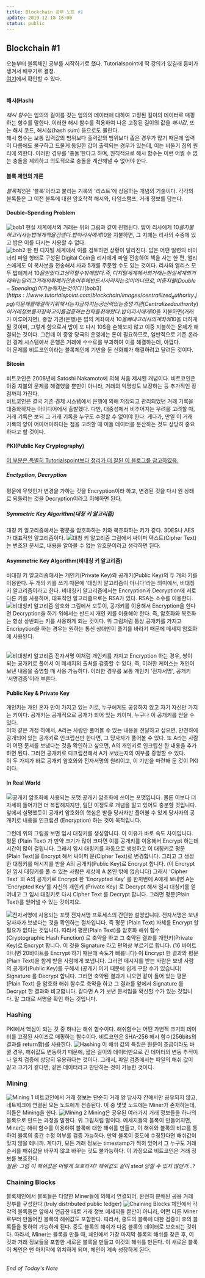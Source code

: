 ```yaml
---
title: Blockchain 공부 노트 #1
update: 2019-12-18 16:00
status: public
---
```


## Blockchain #1
오늘부터 블록체인 공부를 시작하기로 했다. Tutorialspoint에 딱 강의가 있길래 흥미가 생겨서 배우기로 결정.<br>
[여기](https://www.tutorialspoint.com/blockchain/index.htm)에서 확인할 수 있다.<br><br>

#### 해시(Hash)
*해시 함수*는 임의의 길이를 갖는 임의의 데이터에 대하여 고정된 길이의 데이터로 매핑하는 함수를 말한다. 이러한 해시 함수를 적용하여 나온 고정된 길이의 값을 *해시값*, 또는 해시 코드, 해시섬(hash sum) 등으로도 불린다.<br>
해시 함수는 보통 입력값의 범위보다 출력값의 범위보다 좁은 경우가 많기 때문에 입력이 다름에도 불구하고 드물게 동일한 값이 출력되는 경우가 있는데, 이는 비둘기 집의 원리에 의한다. 이러한 경우를 '충돌'한다고 하며, 원칙적으로 해시 함수는 이런 어쩔 수 없는 충돌을 제외하고 의도적으로 충돌을 계산해낼 수 없어야 한다.

#### 블록 체인의 개론
*블록체인*은 '블록'이라고 불리는 기록의 '리스트'에 상응하는 개념의 기술이다. 각각의 블록들은 그 이전 블록에 대한 암호학적 해시와, 타임스탬프, 거래 정보를 담는다.

#### Double-Spending Problem
![bob1](https://www.tutorialspoint.com/blockchain/images/double_spending.jpg)
현실 세계에서의 거래는 위의 그림과 같이 진행된다. 밥이 리사에게 10$를 지불하고 리사는 밥에게 책을 건넨다. 밥이 리사에게 10$을 지불하면, 그 지폐는 리사의 수중에 있고 밥은 이를 다시는 사용할 수 없다.<br>
![bob2](https://www.tutorialspoint.com/blockchain/images/paid_digital_form.jpg)
한 편 디지털 세계에서 이를 검토하면 상황이 달라진다. 밥은 어떤 일련의 바이너리 파일 형태로 구성된 Digital Coin을 리사에게 파일 전송하여 책을 사는 한 편, 앨리스에게도 이 복사본을 전송해서 사과 5개를 주문할 수도 있는 것이다. 리사와 앨리스 모두 밥에게서 10$을 받았다고 생각할 수밖에 없다. 즉, 디지털 세계에서의 거래는 현실 세계의 거래와는 달리 그 거래의 화폐가 전송 이후에 반드시 사라지는 것이 아니므로, 이중 지불(Double-Spending)이 가능해지는 것이다.
![bob3](https://www.tutorialspoint.com/blockchain/images/centrailized_authority.jpg)
이 문제를 해결하기 위해서는 지금까지는 공신력 있는 중앙 기관(Centralized authority)이 거래 정보를 저장하고 이를 검증하는 전략을 취해왔다. 밥이 리사에게 10$을 지불하면(거래가 이루어지면), 중앙 기관(은행)은 밥의 계좌에서 10$을 빼내고 리사의 계좌에 10$을 더하게 될 것이며, 그렇게 함으로서 밥이 또 다시 10$을 손해보지 않고 이중 지불하는 문제가 해결되는 것이다. 그런데 이 중앙 당국의 운영에는 돈이 필요하므로, 일반적으로 기존 온라인 경제 시스템에서 은행은 거래에 수수료를 부과하여 이를 해결하는데, 아깝다.<br>
이 문제를 비트코인이라는 블록체인에 기반을 둔 신화폐가 해결하려고 달려든 것이다.

#### Bitcoin
비트코인은 2008년에 Satoshi Nakamoto에 의해 처음 제시된 개념이다. 비트코인은 이중 지불의 문제를 해결했을 뿐만이 아니라, 거래의 익명성도 보장하는 등 추가적인 장점까지 가진다.<br>
비트코인은 결국 기존 경제 시스템에서 은행에 의해 저장되고 관리되었던 거래 기록을 대중화하자는 아이디어에서 출발했다. 다만, 대중성에서 비추어지는 우려를 고려할 때, 거래 기록은 보되 그 거래 기록을 누구도 수정할 수 없어야 한다. 게다가, 만일 이 거래 기록의 양이 어마어마하다는 점을 고려할 때 이들 데이터를 분산하는 것도 상당히 중요하다고 할 것이다.

#### PKI(Public Key Cryptography)
[이 부분은 특별히 Tutorialspoint보다 정리가 더 잘된 이 블로그를 참고하였음.](https://crazia.tistory.com/entry/PKI-PKI-%EC%9D%98-%EA%B8%B0%EB%B3%B8-%EA%B0%9C%EB%85%90-%EA%B0%84%EB%8B%A8-%EC%84%A4%EB%AA%85)<br>

##### Enctyption, Decryption
평문에 무엇인가 변경을 가하는 것을 Encryption이라 하고, 변경된 것을 다시 원 상태로 되돌리는 것을 Decryption이라고 이해하면 된다.

##### Symmetric Key Algorithm(대칭 키 알고리즘)
대칭 키 알고리즘에서는 평문을 암호화하는 키와 복호화하는 키가 같다. 3DES나 AES가 대표적인 알고리즘이다.
![대칭 키 알고리즘](https://t1.daumcdn.net/cfile/tistory/2047EF47516B5AC92A)
그림에서 싸이퍼 텍스트(Cipher Text)는 변조된 문서로, 내용을 알아볼 수 없는 암호문이라고 생각하면 된다.

#### Asymmetric Key Algorithm(비대칭 키 알고리즘)
비대칭 키 알고리즘에서는 개인키(Private Key)와 공개키(Public Key)의 두 개의 키를 이용한다. 두 개의 키를 쓰기 때문에 '대칭키 알고리즘이 아니다'라는 의미에서, 비대칭키 알고리즘이라고 한다. 비대칭키 알고리즘에서는 Encryption과 Decryption에 서로 다른 키를 사용하며, 대표적인 알고리즘으로는 RSA가 있다. RSA는 소수를 이용한다.
![비대칭키 알고리즘 암호화](https://t1.daumcdn.net/cfile/tistory/2614AE4D516B60E114)
그림에서 보듯이, 공개키를 이용해서 Encryption을 한다면 Decryption을 하기 위해서는 반드시 개인 키를 이용해야 한다. 즉, 암호화와 복호화는 항상 상반되는 키를 사용하게 되는 것이다. 위 그림처럼 통상 공개키를 가지고 Encripytion을 하는 경우는 원하는 통신 상대만이 풀기를 바라기 때문에 메세지 암호화에 사용된다. <br><br>

![비대칭키 알고리즘 전자서명](https://t1.daumcdn.net/cfile/tistory/200E2E34516B62981A)
이처럼 개인키를 가지고 Encryption 하는 경우, 쌍이 되는 공개키로 풀어서 이 메세지의 출처를 검증할 수 있다. 즉, 이러한 케이스는 개인이 보낸 내용을 증명할 때 사용 가능하다. 이러한 경우를 보통 개인키 '전자서명', 공개키 '서명검증'이라 부른다.

#### Public Key & Private Key
개인키는 개인 혼자 만이 가지고 있는 키로, 누구에게도 공유하지 않고 자기 자신만 가지는 키이다. 공개키는 공개적으로 공개가 되어 있는 키이며, 누구나 이 공개키를 얻을 수 있다.<br>
이와 같은 가정 하에서, A라는 사람만 풀어볼 수 있는 내용을 전달하고 싶으면, 만천하에 공개되어 있는 공개키로 인크립션만 한다면, 그 당사자가 풀어볼 수 있다. 또 A라는 사람이 어떤 문서를 보냈다는 것을 확인하고 싶으면, A의 개인키로 인크립션 한 내용을 추가하면 된다. 그러면 공개키로 디크립션해서 A가 보냈는지의 여부를 증명할 수 있다.<br>
이 두 가지가 바로 공개키 암호와와 전자서명의 원리이고, 이 기반을 마련해 둔 것이 PKI이다.

#### In Real World
![공개키 암호화에 사용되는 포맷](https://t1.daumcdn.net/cfile/tistory/262CAB4B516B94531D)
공개키 암호화에 쓰이는 포맷입니다. 물론 이보다 더 자세히 들어가면 더 복잡해지지만, 일단 이정도로 개념을 알고 있어도 충분할 것입니다. 앞에서 설명했듯이 공개키 암호화의 핵심은 받을 당사자만 풀어볼 수 있게 당사자의 공개키로 내용을 인크립션 (Encryption) 하는 것이 목적입니다.

그런데 위의 그림을 보면 임시 대칭키를 생성합니다. 이 이유가 바로 속도 차이입니다. 평문 (Plain Text) 가 만약 크기가 많이 크다면 이를 공개키를 이용해서 Encrypt 하는데 시간이 많이 걸립니다. 그래서 임시 대칭키를 자동으로 생성하고 이 대칭키로 평문 (Plain Text)을 Encrypt 해서 싸이퍼 문(Cipher Text)로 변경합니다. 그리고 그 생성한 대칭키를 메시지를 받을 A의 공개키(Public Key)로 Encrypt 합니다. (이 Encrypt 된 임시 대칭키를 풀 수 있는 사람은 세상에 A 본인 밖에 없습니다) 그래서 'Cipher Text' 와 A의 공개키로 Encrypt 한 'Encrypted Key' 를 한꺼번에 A에게 보내면 A는 'Encrypted Key'를 자신의 개인키 (Private Key) 로 Decrypt 해서 임시 대칭키를 얻어내고 그 임시 대칭키로 다시 Cipher Text 를 Decrypt 합니다. 그러면 평문(Plain Text)를 얻어낼 수 있는 것이지요. 

![전자서명에 사용되는 포맷](https://t1.daumcdn.net/cfile/tistory/1568E53E516B991024)
전자서명 프로세스의 간단한 설명입니다. 전자서명은 보낸 당사자가 보냈다는 것을 확인하는 절차입니다. 즉 평문 (Plain Text) 자체를 Encrypt 할 필요가 없다는 것입니다. 따라서 평문(Plain Text)를 암호화 해쉬 함수 (Cryptographic Hash Function) 로 축약을 하고 그 축약된 결과를 개인키(Private Key)로 Encrypt 합니다. 이 것을 Signature 라고 편의상 부르기로 합니다. (16 바이트 아니면 20바이트를 Encrypt 하기 때문에 속도가 빠릅니다) 이 Encrypt 한 결과와 평문(Plain Text)을 함께 받을 사람에게 보냅니다. 그러면 메시지를 받는 사람은 보낸 사람의 공개키(Public Key)를 구해서 (공개키 이기 때문에 쉽게 구할 수가 있습니다) Signature 를 Decrypt 합니다. 그러면 축약된 결과가 나오면 같이 들어 있는 평문 (Plain Text) 을 암호화 해쉬 함수로 축약을 하고 그 결과를 앞에서 Signature 를 Decrypt 한 결과와 비교합니다. 같다면 A 가 보낸 문서임을 확신할 수가 있는 것입니다. 말 그대로 서명을 확인 하는 것입니다.

### Hashing
PKI에서 핵심이 되는 것 중 하나는 해쉬 함수이다. 해쉬함수는 어떤 가변적 크기의 데이터를 고정된 사이즈로 매핑하는 함수이다. 비트코인은 SHA-256 해시 함수(256bits의 결과를 return함)를 사용한다.
![Hashing](https://www.tutorialspoint.com/blockchain/images/hashing.jpg)
이 해쉬 값의 특징은 원문이 조금이라도 바뀔 경우, 해쉬값도 변동하기 때문에, 짧은 길이의 데이터만으로 긴 데이터의 변동 추적이나 일치 검증에 상당히 유용하다는 것이다. 그래서, 파일 검증에서는 파일의 해쉬 값이 같고 크기가 같다면, 같은 데이터라고 판단하는 것이 가능한 것이다.

### Mining
![Mining 1](https://www.tutorialspoint.com/blockchain/images/mining.jpg)
비트코인에서 거래 정보는 단순히 거래 양 당사자 간에서만 공유되지 않고, 네트워크에 연결된 모든 노드에게 전송된다. 이 중 몇몇 노드에는 Miner가 존재하는데, 이들은 Mining을 한다.
![Mining 2](https://www.tutorialspoint.com/blockchain/images/mining_process.jpg)
Mining은 공유된 여러가지 거래 정보들을 하나의 블록으로 만드는 과정을 말한다. 위 그림처럼 말이다. 메세지들의 블록이 만들어지면, Miner는 해쉬 함수를 이용하여 블록에 대한 해쉬를 만들고, 이 해쉬와 블록의 비교를 통하여 블록의 중간 수정 여부를 검증 가능하다. 만약 블록이 중도에 수정된다면 해쉬값이 맞지 않을 테니까. 게다가, 모든 거래 정보는 timestamp가 찍혀 있어서 그 누구도 거래 순서를 해쉬값을 바꾸지 않고 바꾸는 것도 불가능하다. 이 과정으로 비트코인은 거래 정보를 보호한다.<br>
_질문: 그럼 이 해쉬값은 어떻게 보호하지? 해쉬값도 같이 steal 당할 수 있지 않던가...?_

### Chaining Blocks
블록체인에서 블록들은 다양한 Miner들에 의해서 연결되어, 완전히 분배된 공용 거래 장부를 구성한다.(truly distributed public ledger)
![Chaining Blocks](https://www.tutorialspoint.com/blockchain/images/chaining_blocks.jpg)
체인에서 각각의 블록들은 앞에서 언급한 대로 거래 정보 메세지들 뿐만이 아니라, 어떤 다른 Miner로부터 만들어진 블록의 해쉬값도 포함한다. 따라서, 중도의 블록에 대한 검증이 후의 블록들을 통하여 가능하게 된다. 중도 블록의 해쉬가 다음 블록의 데이터로 보호되는 것이다. 따라서, Miner는 블록을 만들 때, 체인에서 가장 마지막 블록의 해쉬를 찾은 후, 이것과 거래 정보들을 포함한 새로운 블록을 만들고 이것의 해쉬를 만든다. 이 새로운 블록이 체인은 맨 마지막에 위치하게 되며, 체인이 계속 성장하게 된다.<br><br>

_End of Today's Note_
